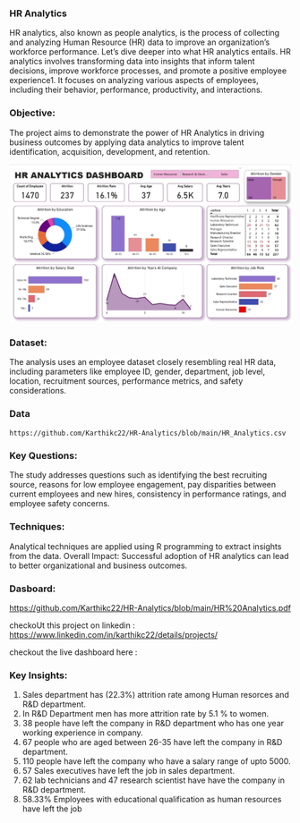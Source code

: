 ### HR Analytics
HR analytics, also known as people analytics, is the process of collecting and analyzing Human Resource (HR) data to improve an organization’s workforce performance. Let’s dive deeper into what HR analytics entails.
HR analytics involves transforming data into insights that inform talent decisions, improve workforce processes, and promote a positive employee experience1.
It focuses on analyzing various aspects of employees, including their behavior, performance, productivity, and interactions.

### Objective: 
  The project aims to demonstrate the power of HR Analytics in driving business outcomes by applying data analytics to improve talent identification, acquisition, development, and retention.

<img src="https://github.com/Karthikc22/HR-Analytics/blob/main/HR%20Analytics.jpg" width="100%" height="40%">


### Dataset: 
  The analysis uses an employee dataset closely resembling real HR data, including parameters like employee ID, gender, department, job level, location, recruitment sources, performance metrics, and safety considerations.

### Data
    https://github.com/Karthikc22/HR-Analytics/blob/main/HR_Analytics.csv

  
### Key Questions:
  The study addresses questions such as identifying the best recruiting source, reasons for low employee engagement, pay disparities between current employees and new hires, consistency in performance ratings, and employee safety concerns.

  
### Techniques: 
  Analytical techniques are applied using R programming to extract insights from the data.
  Overall Impact: Successful adoption of HR analytics can lead to better organizational and business outcomes.


### Dasboard:
   https://github.com/Karthikc22/HR-Analytics/blob/main/HR%20Analytics.pdf

   
checkoUt this project on linkedin :
https://www.linkedin.com/in/karthikc22/details/projects/

checkout the live dashboard here :


### Key Insights:

  1. Sales department has (22.3%) attrition rate among Human resorces and R&D department.
  2. In R&D Department men has more attrition rate by 5.1 % to women.
  3. 38 people have left the company in R&D department who has one year working experience in company.
  4. 67 people who are aged between 26-35 have left the company in R&D department.
  5. 110 people have left the company who have a salary range of upto 5000.
  6. 57 Sales executives have left the job in sales department.
  7. 62 lab technicians and 47 research scientist have have the company in R&D department.
  8. 58.33% Employees with educational qualification as human resources have left the job








